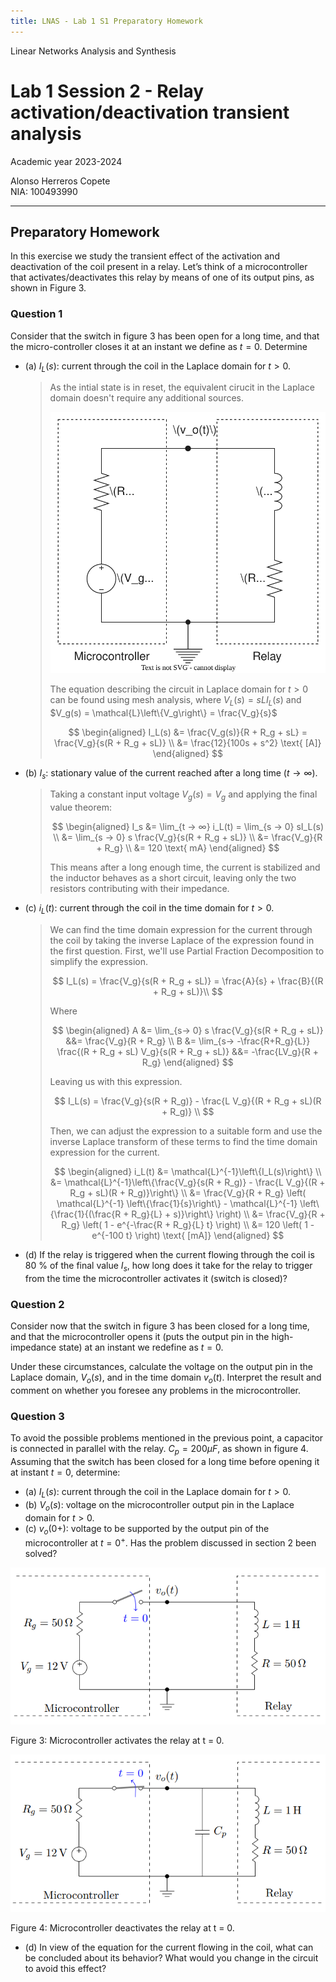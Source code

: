 ```yaml
---
title: LNAS - Lab 1 S1 Preparatory Homework
---
```


<style>
:root {
    --markdown-font-family: "Times New Roman", Times, serif;
    --markdown-font-size: 10.5pt;
    --vscode-textBlockQuote-border: #9599e1;
}
</style>

<p class="supt1 center">Linear Networks Analysis and Synthesis</p>

# Lab 1 Session 2 - Relay activation/deactivation transient analysis

<p class="subt2 center">
Academic year 2023-2024
</p>
<p class="subt2 center">
Alonso Herreros Copete</br>
NIA: 100493990
</p>

---

<h2 class="center">
Preparatory Homework
</h2>

In this exercise we study the transient effect of the activation and deactivation of the coil present
in a relay. Let’s think of a microcontroller that activates/deactivates this relay by means of one
of its output pins, as shown in Figure 3.

### Question 1

Consider that the switch in figure 3 has been open for a long time, and that the micro-controller closes it at
an instant we define as $t = 0$. Determine

* (a) $I_L(s)$: current through the coil in the Laplace domain for $t > 0$.

    > As the intial state is in reset, the equivalent cirucit in the Laplace domain doesn't require any
    > additional sources.
    >
    > ![Equivalent circuit in Laplace domain](img/fig_2.1.1.drawio.svg)
    >
    > The equation describing the circuit in Laplace domain for $t>0$ can be found using mesh analysis, where
    > $V_L(s) = sL I_L(s)$ and $V_g(s) = \mathcal{L}\left\{V_g\right\} = \frac{V_g}{s}$
    >
    > $$
    > \begin{aligned}
    >     I_L(s) &= \frac{V_g(s)}{R + R_g + sL} = \frac{V_g}{s(R + R_g + sL)} \\
    >     &= \frac{12}{100s + s^2} \text{ [A]}
    > \end{aligned}
    > $$

* (b) $I_s$: stationary value of the current reached after a long time $(t → ∞)$.

    > Taking a constant input voltage $V_g(s) = V_g$ and applying the final value theorem:
    >
    > $$
    > \begin{aligned}
    >     I_s &= \lim_{t → ∞} i_L(t) = \lim_{s → 0} sI_L(s) \\
    >     &= \lim_{s → 0} s \frac{V_g}{s(R + R_g + sL)} \\
    >     &= \frac{V_g}{R + R_g} \\
    >     &= 120 \text{ mA}
    > \end{aligned}
    > $$
    >
    > This means after a long enough time, the current is stabilized and the inductor behaves as a short
    > circuit, leaving only the two resistors contributing with their impedance.

* (c) $i_L(t)$: current through the coil in the time domain for $t > 0$.

    > We can find the time domain expression for the current through the coil by taking the inverse Laplace of
    > the expression found in the first question. First, we'll use Partial Fraction Decomposition to simplify
    > the expression.
    >
    > $$
    > I_L(s) = \frac{V_g}{s(R + R_g + sL)} = \frac{A}{s} + \frac{B}{(R + R_g + sL)}\\
    > $$
    >
    > Where
    >
    > $$
    > \begin{aligned}
    >     A &= \lim_{s→ 0} s \frac{V_g}{s(R + R_g + sL)} &&= \frac{V_g}{R + R_g} \\
    >     B &= \lim_{s→ -\frac{R+R_g}{L}} \frac{(R + R_g + sL) V_g}{s(R + R_g + sL)} &&= -\frac{LV_g}{R + R_g}
    > \end{aligned}
    > $$
    >
    > Leaving us with this expression.
    >
    > $$
    > I_L(s) = \frac{V_g}{s(R + R_g)} - \frac{L V_g}{(R + R_g + sL)(R + R_g)} \\
    > $$
    >
    > Then, we can adjust the expression to a suitable form and use the inverse Laplace transform of these
    > terms to find the time domain expression for the current.
    >
    > $$
    > \begin{aligned}
    >     i_L(t) &= \mathcal{L}^{-1}\left\{I_L(s)\right\} \\
    >     &= \mathcal{L}^{-1}\left\{\frac{V_g}{s(R + R_g)} - \frac{L V_g}{(R + R_g + sL)(R + R_g)}\right\} \\
    >     &= \frac{V_g}{R + R_g} \left( \mathcal{L}^{-1} \left\{\frac{1}{s}\right\}
    >         - \mathcal{L}^{-1} \left\{\frac{1}{(\frac{R + R_g}{L} + s)}\right\} \right) \\
    >     &= \frac{V_g}{R + R_g} \left( 1 - e^{-\frac{R + R_g}{L} t} \right) \\
    >     &= 120 \left( 1 - e^{-100 t} \right) \text{ [mA]}
    > \end{aligned}
    > $$

* (d) If the relay is triggered when the current flowing through the coil is 80 % of the final value $I_s$,
  how long does it take for the relay to trigger from the time the microcontroller activates it (switch is
  closed)?

### Question 2

Consider now that the switch in figure 3 has been closed for a long time, and that the
microcontroller opens it (puts the output pin in the high-impedance state) at an instant
we redefine as $t = 0$.

Under these circumstances, calculate the voltage on the output pin in the Laplace domain,
$V_o(s)$, and in the time domain $v_o(t)$. Interpret the result and comment on whether you
foresee any problems in the microcontroller.

### Question 3

To avoid the possible problems mentioned in the previous point, a capacitor is connected
in parallel with the relay. $C_p = 200 μF$, as shown in figure 4. Assuming that the switch
has been closed for a long time before opening it at instant $t = 0$, determine:

* (a) $I_L(s)$: current through the coil in the Laplace domain for $t > 0$.
* (b) $V_o(s)$: voltage on the microcontroller output pin in the Laplace domain for $t > 0$.
* (c) $v_o(0+)$: voltage to be supported by the output pin of the microcontroller at $t = 0^+$. Has the
  problem discussed in section 2 been solved?

![Microcontroller activates the relay at t=0](img/fig3.png)

<p class="caption center">
Figure 3: Microcontroller activates the relay at t = 0.
</p>

![alt text](img/fig4.png)

<p class="caption center">
Figure 4: Microcontroller deactivates the relay at t = 0.
</p>

* (d) In view of the equation for the current flowing in the coil, what can be concluded about its behavior?
  What would you change in the circuit to avoid this effect?
